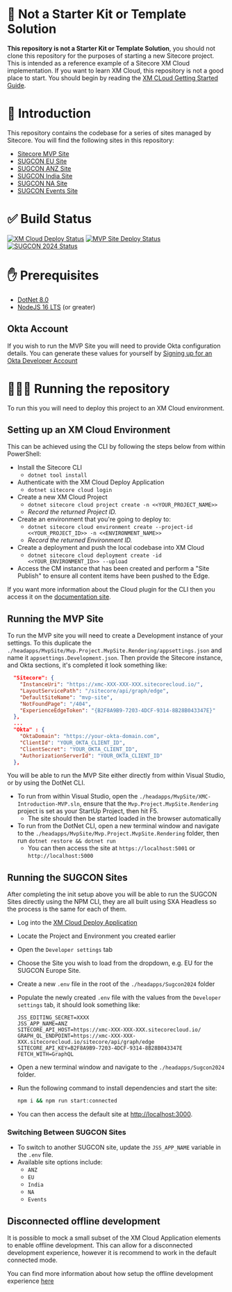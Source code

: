 # 🚫 Not a Starter Kit or Template Solution
**This repository is not a Starter Kit or Template Solution**, you should not clone this repository for the purposes of starting a new Sitecore project. This is intended as a reference example of a Sitecore XM Cloud implementation. If you want to learn XM Cloud, this repository is not a good place to start. You should begin by reading the [XM CLoud Getting Started Guide](https://doc.sitecore.com/xmc/en/developers/xm-cloud/getting-started-with-xm-cloud.html).

# 📝 Introduction
This repository contains the codebase for a series of sites managed by Sitecore. You will find the following sites in this repository:
- [Sitecore MVP Site](https://mvp.sitecore.com)
- [SUGCON EU Site](https://europe.sugcon.events)
- [SUGCON ANZ Site](https://anz.sugcon.events)
- [SUGCON India Site](https://india.sugcon.events)
- [SUGCON NA Site](https://na.sugcon.events)
- [SUGCON Events Site](https://www.sugcon.events)

# ✅ Build Status
[![XM Cloud Deploy Status](https://github.com/Sitecore/XM-Cloud-Introduction/actions/workflows/CI-CD_XM_Cloud.yml/badge.svg?branch=main)](https://github.com/Sitecore/XM-Cloud-Introduction/actions/workflows/CI-CD_XM_Cloud.yml)
[![MVP Site Deploy Status](https://github.com/Sitecore/XM-Cloud-Introduction/actions/workflows/CI-CD_MVP.yml/badge.svg?branch=main)](https://github.com/Sitecore/XM-Cloud-Introduction/actions/workflows/CI-CD_MVP.yml)
[![SUGCON 2024 Status](https://github.com/Sitecore/XM-Cloud-Introduction/actions/workflows/CI-CD_SUGCON_24.yml/badge.svg?branch=main)](https://github.com/Sitecore/XM-Cloud-Introduction/actions/workflows/CI-CD_SUGCON_24.yml)

# ✋ Prerequisites
- [DotNet 8.0](https://dotnet.microsoft.com/en-us/download)
- [NodeJS 16 LTS](https://nodejs.org/en/download/) (or greater)

## Okta Account
If you wish to run the MVP Site you will need to provide Okta configuration details. You can generate these values for yourself by [Signing up for an Okta Developer Account](https://developer.okta.com/signup/)

# 🏃‍♀️‍➡️ Running the repository
To run this you will need to deploy this project to an XM Cloud environment. 

## Setting up an XM Cloud Environment
This can be achieved using the CLI by following the steps below from within PowerShell:
- Install the Sitecore CLI
  - `dotnet tool install`
- Authenticate with the XM Cloud Deploy Application
  - `dotnet sitecore cloud login`
- Create a new XM Cloud Project
  - `dotnet sitecore cloud project create -n <<YOUR_PROJECT_NAME>>`
  - _Record the returned Project ID._
- Create an environment that you're going to deploy to:
  - `dotnet sitecore cloud environment create --project-id <<YOUR_PROJECT_ID>> -n <<ENVIRONMENT_NAME>>`
  - _Record the returned Environment ID._
- Create a deployment and push the local codebase into XM Cloud
  - `dotnet sitecore cloud deployment create -id <<YOUR_ENVIRONMENT_ID>> --upload`
- Access the CM instance that has been created and perform a "Site Publish" to ensure all content items have been pushed to the Edge.

If you want more information about the Cloud plugin for the CLI then you access it on the [documentation site](https://doc.sitecore.com/xmc/en/developers/xm-cloud/the-cloud-deployment-command.html).

## Running the MVP Site
To run the MVP site you will need to create a Development instance of your settings.
To this duplicate the `./headapps/MvpSite/Mvp.Project.MvpSite.Rendering/appsettings.json` and name it `appsettings.Development.json`. Then provide the Sitecore instance, and Okta sections, it's completed it look something like:

```json
  "Sitecore": {
    "InstanceUri": "https://xmc-XXX-XXX-XXX.sitecorecloud.io/",
    "LayoutServicePath": "/sitecore/api/graph/edge",
    "DefaultSiteName": "mvp-site",
    "NotFoundPage": "/404",
    "ExperienceEdgeToken": "{B2F8A9B9-7203-4DCF-9314-8B28B043347E}"
  },
  ...
  "Okta" : {
    "OktaDomain": "https://your-okta-domain.com",
    "ClientId": "YOUR_OKTA_CLIENT_ID",
    "ClientSecret": "YOUR_OKTA_CLIENT_ID",
    "AuthorizationServerId": "YOUR_OKTA_CLIENT_ID"
  },
```
You will be able to run the MVP Site either directly from within Visual Studio, or by using the DotNet CLI.

- To run from within Visual Studio, open the `./headapps/MvpSite/XMC-Introduction-MVP.sln`, ensure that the `Mvp.Project.MvpSite.Rendering` project is set as your StartUp Project, then hit F5.
  - The site should then be started loaded in the browser automatically
- To run from the DotNet CLI, open a new terminal window and navigate to the `./headapps/MvpSite/Mvp.Project.MvpSite.Rendering` folder, then run `dotnet restore && dotnet run`
  - You can then access the site at `https://localhost:5001` or `http://localhost:5000`

## Running the SUGCON Sites

After completing the init setup above you will be able to run the SUGCON Sites directly using the NPM CLI, they are all built using SXA Headless so the process is the same for each of them.

- Log into the [XM Cloud Deploy Application](https://deploy.sitecorecloud.io/)
- Locate the Project and Environment you created earlier
- Open the `Developer settings` tab
- Choose the Site you wish to load from the dropdown, e.g. EU for the SUGCON Europe Site.
- Create a new `.env` file in the root of the `./headapps/Sugcon2024` folder
- Populate the newly created `.env` file with the values from the `Developer settings` tab, it should look something like:

  ```env
  JSS_EDITING_SECRET=XXXX
  JSS_APP_NAME=ANZ
  SITECORE_API_HOST=https://xmc-XXX-XXX-XXX.sitecorecloud.io/
  GRAPH_QL_ENDPOINT=https://xmc-XXX-XXX-XXX.sitecorecloud.io/sitecore/api/graph/edge
  SITECORE_API_KEY=B2F8A9B9-7203-4DCF-9314-8B28B043347E
  FETCH_WITH=GraphQL
  ```
- Open a new terminal window and navigate to the `./headapps/Sugcon2024` folder.
- Run the following command to install dependencies and start the site:
  ```bash
  npm i && npm run start:connected
  ```
- You can then access the default site at [http://localhost:3000](http://localhost:3000).

### Switching Between SUGCON Sites
   - To switch to another SUGCON site, update the `JSS_APP_NAME` variable in the `.env` file.
   - Available site options include:
     - `ANZ`
     - `EU`
     - `India`
     - `NA`
     - `Events`

## Disconnected offline development
It is possible to mock a small subset of the XM Cloud Application elements to enable offline development. This can allow for a disconnected development experience, however it is recommend to work in the default connected mode.

You can find more information about how setup the offline development experience [here](./local-containers/README.md)